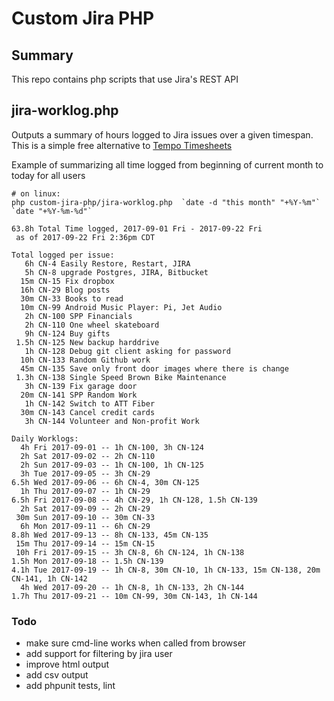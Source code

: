 # Custom Jira PHP

## Summary

This repo contains php scripts that use Jira's REST API

## jira-worklog.php

Outputs a summary of hours logged to Jira issues over a given timespan.  This is a simple free alternative to [Tempo Timesheets](https://tempo.io/products/tempo-timesheets)

Example of summarizing all time logged from beginning of current month to today for all users
```
# on linux:
php custom-jira-php/jira-worklog.php  `date -d "this month" "+%Y-%m"` `date "+%Y-%m-%d"` 

63.8h Total Time logged, 2017-09-01 Fri - 2017-09-22 Fri
 as of 2017-09-22 Fri 2:36pm CDT

Total logged per issue:
   6h CN-4 Easily Restore, Restart, JIRA
   5h CN-8 upgrade Postgres, JIRA, Bitbucket
  15m CN-15 Fix dropbox
  16h CN-29 Blog posts
  30m CN-33 Books to read
  10m CN-99 Android Music Player: Pi, Jet Audio
   2h CN-100 SPP Financials
   2h CN-110 One wheel skateboard
   9h CN-124 Buy gifts
 1.5h CN-125 New backup harddrive 
   1h CN-128 Debug git client asking for password
  10h CN-133 Random Github work
  45m CN-135 Save only front door images where there is change
 1.3h CN-138 Single Speed Brown Bike Maintenance
   3h CN-139 Fix garage door
  20m CN-141 SPP Random Work
   1h CN-142 Switch to ATT Fiber
  30m CN-143 Cancel credit cards
   3h CN-144 Volunteer and Non-profit Work

Daily Worklogs:
  4h Fri 2017-09-01 -- 1h CN-100, 3h CN-124
  2h Sat 2017-09-02 -- 2h CN-110
  2h Sun 2017-09-03 -- 1h CN-100, 1h CN-125
  3h Tue 2017-09-05 -- 3h CN-29
6.5h Wed 2017-09-06 -- 6h CN-4, 30m CN-125
  1h Thu 2017-09-07 -- 1h CN-29
6.5h Fri 2017-09-08 -- 4h CN-29, 1h CN-128, 1.5h CN-139
  2h Sat 2017-09-09 -- 2h CN-29
 30m Sun 2017-09-10 -- 30m CN-33
  6h Mon 2017-09-11 -- 6h CN-29
8.8h Wed 2017-09-13 -- 8h CN-133, 45m CN-135
 15m Thu 2017-09-14 -- 15m CN-15
 10h Fri 2017-09-15 -- 3h CN-8, 6h CN-124, 1h CN-138
1.5h Mon 2017-09-18 -- 1.5h CN-139
4.1h Tue 2017-09-19 -- 1h CN-8, 30m CN-10, 1h CN-133, 15m CN-138, 20m CN-141, 1h CN-142
  4h Wed 2017-09-20 -- 1h CN-8, 1h CN-133, 2h CN-144
1.7h Thu 2017-09-21 -- 10m CN-99, 30m CN-143, 1h CN-144
```

### Todo

- make sure cmd-line works when called from browser
- add support for filtering by jira user
- improve html output
- add csv output
- add phpunit tests, lint

